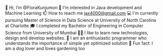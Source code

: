 👋 Hi, I’m @FloraKunjumon
👀 I’m interested in Java development and Machine Learning
📫 How to reach me jax4000@gmail.com
💻 I'm currently pursuing Master of Science in Data Science at University of North Carolina at Charlotte
🎓 I completed my Bachelor of Engineering in Computer Science from University of Mumbai
👩‍💻 I like to learn new technologies, design and develop websites. 
📱 I am an enthusiastic programmer who understands the importance of simple yet optimized solution
🐶 Fun fact: I am a dog lover and loves gardening too

<!---
FloraKunjumon/FloraKunjumon is a ✨ special ✨ repository because its `README.md` (this file) appears on your GitHub profile.
You can click the Preview link to take a look at your changes.
--->
